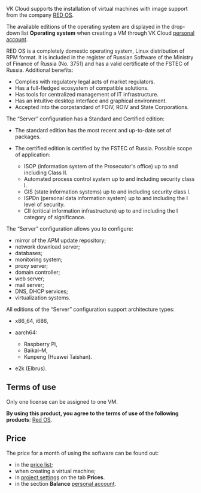 VK Cloud supports the installation of virtual machines with image support from the company [RED OS](https://redos.red-soft.ru).

The available editions of the operating system are displayed in the drop-down list **Operating system** when creating a VM through VK Cloud [personal account](https://msk.cloud.vk.com/app/services/infra/servers/add).

RED OS is a completely domestic operating system, Linux distribution of RPM format. It is included in the register of Russian Software of the Ministry of Finance of Russia (No. 3751) and has a valid certificate of the FSTEC of Russia. Additional benefits:

- Complies with regulatory legal acts of market regulators.
- Has a full-fledged ecosystem of compatible solutions.
- Has tools for centralized management of IT infrastructure.
- Has an intuitive desktop interface and graphical environment.
- Accepted into the corpstandard of FOIV, ROIV and State Corporations.

The “Server” configuration has a Standard and Certified edition:

- The standard edition has the most recent and up-to-date set of packages.
- The certified edition is certified by the FSTEC of Russia. Possible scope of application:

  - ISOP (information system of the Prosecutor's office) up to and including Class II.
  - Automated process control system up to and including security class I.
  - GIS (state information systems) up to and including security class I.
  - ISPDn (personal data information system) up to and including the I level of security.
  - CII (critical information infrastructure) up to and including the I category of significance.

The “Server” configuration allows you to configure:

- mirror of the APM update repository;
- network download server;
- databases;
- monitoring system;
- proxy server;
- domain controller;
- web server;
- mail server;
- DNS, DHCP services;
- virtualization systems.

All editions of the “Server” configuration support architecture types:

- x86_64, i686,
- aarch64:
  
  - Raspberry Pi,
  - Baikal–M,
  - Kunpeng (Huawei Taishan).

- e2k (Elbrus).

## Terms of use

Only one license can be assigned to one VM.

**By using this product, you agree to the terms of use of the following products**: [Red OS](https://redos.red-soft.ru/docs/%D0%A0%D0%95%D0%94_%D0%9E%D0%A1_%D0%9B%D0%B8%D1%86%D0%B5%D0%BD%D0%B7%D0%B8%D0%BE%D0%BD%D0%BD%D0%BE%D0%B5_%D1%81%D0%BE%D0%B3%D0%BB%D0%B0%D1%88%D0%B5%D0%BD%D0%B8%D0%B5_%D1%81_%D0%BA%D0%BE%D0%BD%D0%B5%D1%87%D0%BD%D1%8B%D0%BC_%D0%BF%D0%BE%D0%BB%D1%8C%D0%B7%D0%BE%D0%B2%D0%B0%D1%82%D0%B5%D0%BB%D0%B5%D0%BC.pdf).

## Price

The price for a month of using the software can be found out:

- in the [price list](https://mcs.mail.ru/pricelist);
- when creating a virtual machine;
- in [project settings](https://msk.cloud.vk.com/app/en/project/) on the tab **Prices**.
- in the section **Balance** [personal account](https://msk.cloud.vk.com/app/en/services/billing).
